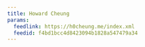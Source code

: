 ```yaml
---
title: Howard Cheung
params:
  feedlink: https://h0cheung.me/index.xml
  feedid: f4bd1bcc4d8423094b1828a547479a34
---
```

